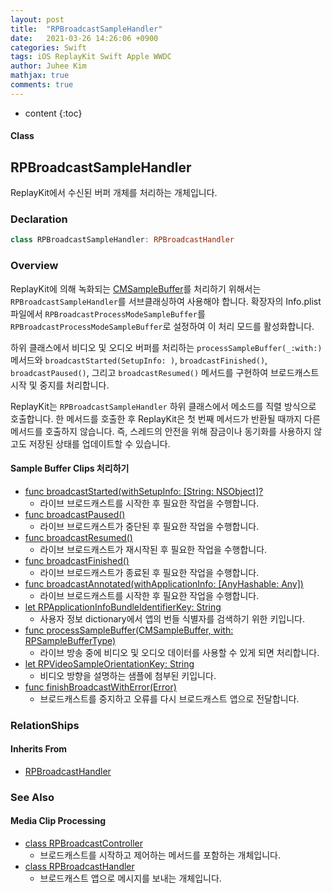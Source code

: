 ```yaml
---
layout: post
title:  "RPBroadcastSampleHandler"
date:   2021-03-26 14:26:06 +0900
categories: Swift
tags: iOS ReplayKit Swift Apple WWDC
author: Juhee Kim
mathjax: true
comments: true
---
```


* content
{:toc}


#### Class
## RPBroadcastSampleHandler
ReplayKit에서 수신된 버퍼 개체를 처리하는 개체입니다.

### Declaration
```swift
class RPBroadcastSampleHandler: RPBroadcastHandler
```

### Overview
ReplayKit에 의해 녹화되는 [CMSampleBuffer](https://developer.apple.com/documentation/coremedia/cmsamplebuffer)를 처리하기 위해서는 `RPBroadcastSampleHandler`를 서브클래싱하여 사용해야 합니다. 확장자의 Info.plist 파일에서 `RPBroadcastProcessModeSampleBuffer`를 `RPBroadcastProcessModeSampleBuffer`로 설정하여 이 처리 모드를 활성화합니다.

하위 클래스에서 비디오 및 오디오 버퍼를 처리하는 `processSampleBuffer(_:with:)` 메서드와 `broadcastStarted(SetupInfo: )`, `broadcastFinished()`, `broadcastPaused()`, 그리고 `broadcastResumed()` 메서드를 구현하여 브로드캐스트 시작 및 중지를 처리합니다.

ReplayKit는 `RPBroadcastSampleHandler` 하위 클래스에서 메소드를 직렬 방식으로 호출합니다. 한 메서드를 호출한 후 ReplayKit은 첫 번째 메서드가 반환될 때까지 다른 메서드를 호출하지 않습니다. 즉, 스레드의 안전을 위해 잠금이나 동기화를 사용하지 않고도 저장된 상태를 업데이트할 수 있습니다.

#### Sample Buffer Clips 처리하기
- [func broadcastStarted(withSetupInfo: [String: NSObject]?](https://developer.apple.com/documentation/replaykit/rpbroadcastsamplehandler/2143170-broadcaststarted)
  - 라이브 브로드캐스트를 시작한 후 필요한 작업을 수행합니다.
- [func broadcastPaused()](https://developer.apple.com/documentation/replaykit/rpbroadcastsamplehandler/2143174-broadcastpaused)
  - 라이브 브로드캐스트가 중단된 후 필요한 작업을 수행합니다.
- [func broadcastResumed()](https://developer.apple.com/documentation/replaykit/rpbroadcastsamplehandler/2143168-broadcastresumed)
  - 라이브 브로드캐스트가 재시작된 후 필요한 작업을 수행합니다.
- [func broadcastFinished()](https://developer.apple.com/documentation/replaykit/rpbroadcastsamplehandler/2143169-broadcastfinished)
  - 라이브 브로드캐스트가 종료된 후 필요한 작업을 수행합니다.
- [func broadcastAnnotated(withApplicationInfo: [AnyHashable: Any])](https://developer.apple.com/documentation/replaykit/rpbroadcastsamplehandler/2935571-broadcastannotated)
  - 라이브 브로드캐스트를 시작한 후 필요한 작업을 수행합니다.
- [let RPApplicationInfoBundleIdentifierKey: String](https://developer.apple.com/documentation/replaykit/rpapplicationinfobundleidentifierkey)
  - 사용자 정보 dictionary에서 앱의 번들 식별자를 검색하기 위한 키입니다.
- [func processSampleBuffer(CMSampleBuffer, with: RPSampleBufferType)](https://developer.apple.com/documentation/replaykit/rpbroadcastsamplehandler/2123045-processsamplebuffer)
  - 라이브 방송 중에 비디오 및 오디오 데이터를 사용할 수 있게 되면 처리합니다.
- [let RPVideoSampleOrientationKey: String](https://developer.apple.com/documentation/replaykit/rpvideosampleorientationkey)
  - 비디오 방향을 설명하는 샘플에 첨부된 키입니다.
- [func finishBroadcastWithError(Error)](https://developer.apple.com/documentation/replaykit/rpbroadcastsamplehandler/2721526-finishbroadcastwitherror)
  - 브로드캐스트를 중지하고 오류를 다시 브로드캐스트 앱으로 전달합니다.

### RelationShips
#### Inherits From
- [RPBroadcastHandler](https://developer.apple.com/documentation/replaykit/rpbroadcasthandler)
### See Also
#### Media Clip Processing
- [class RPBroadcastController](https://developer.apple.com/documentation/replaykit/rpbroadcastcontroller)
  - 브로드캐스트를 시작하고 제어하는 메서드를 포함하는 개체입니다.
- [class RPBroadcastHandler](https://developer.apple.com/documentation/replaykit/rpbroadcasthandler)
  - 브로드캐스트 앱으로 메시지를 보내는 개체입니다.
